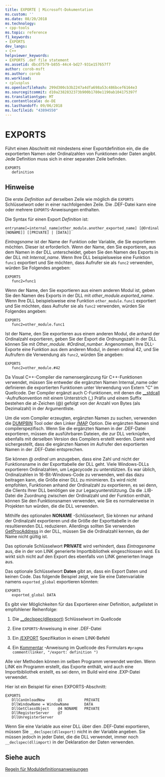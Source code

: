 ```yaml
---
title: EXPORTE | Microsoft-Dokumentation
ms.custom: ''
ms.date: 08/20/2018
ms.technology:
- cpp-tools
ms.topic: reference
f1_keywords:
- EXPORTS
dev_langs:
- C++
helpviewer_keywords:
- EXPORTS .def file statement
ms.assetid: dbcd7579-b855-44c4-bd27-931e157657f7
author: corob-msft
ms.author: corob
ms.workload:
- cplusplus
ms.openlocfilehash: 299d300cb3b2247a4dfa698a53c486bcef6164e3
ms.sourcegitcommit: d10a2382832373b900b1780e1190ab104175397f
ms.translationtype: MT
ms.contentlocale: de-DE
ms.lasthandoff: 09/06/2018
ms.locfileid: "43894550"
---
```

# <a name="exports"></a>EXPORTS

Führt einen Abschnitt mit mindestens einer Exportdefinition ein, die die exportierten Namen oder Ordinalzahlen von Funktionen oder Daten angibt. Jede Definition muss sich in einer separaten Zeile befinden.

```DEF
EXPORTS
   definition
```  

## <a name="remarks"></a>Hinweise

Die erste *Definition* auf derselben Zeile wie möglich die `EXPORTS` Schlüsselwort oder in einer nachfolgenden Zeile. Die .DEF-Datei kann eine oder mehrere `EXPORTS`-Anweisungen enthalten.

Die Syntax für einen Export *Definition* ist:

```DEF
entryname[=internal_name|other_module.another_exported_name] [@Ordinal [NONAME]] [[PRIVATE] | [DATA]]
```

*Eintragsname* ist der Name der Funktion oder Variable, die Sie exportieren möchten. Dieser ist erforderlich. Wenn der Name, den Sie exportieren, aus dem Namen in der DLL unterscheidet, geben Sie den Namen des Exports in der DLL mit *Internal_name*. Wenn Ihre DLL beispielsweise eine Funktion `func1` exportiert und Sie möchten, dass Aufrufer sie als `func2` verwenden, würden Sie Folgendes angeben:

```DEF
EXPORTS
   func2=func1
```

Wenn der Name, den Sie exportieren aus einem anderen Modul ist, geben Sie den Namen des Exports in der DLL mit *other_module.exported_name*. Wenn Ihre DLL beispielsweise eine Funktion `other_module.func1` exportiert und Sie möchten, dass Aufrufer sie als `func2` verwenden, würden Sie Folgendes angeben:

```DEF
EXPORTS
   func2=other_module.func1
```

Ist der Name, den Sie exportieren aus einem anderen Modul, die anhand der Ordinalzahl exportieren, geben Sie der Export die Ordnungszahl in der DLL können Sie mit *Other_module. #Ordinal_number*. Angenommen, Ihre DLL-Exporte eine Funktion aus dem anderen Modul, in denen ordinal 42, und Sie Aufrufern die Verwendung als `func2`, würden Sie angeben:

```DEF
EXPORTS
   func2=other_module.#42
```

Da Visual C++-Compiler die namensergänzung für C++-Funktionen verwendet, müssen Sie entweder die ergänzten Namen Internal_name oder definieren die exportierten Funktionen unter Verwendung von Extern "C" im Quellcode. Der Compiler ergänzt auch C-Funktionen, mit denen die [__stdcall](../../cpp/stdcall.md) -Aufrufkonvention mit einem Unterstrich (\_) Präfix und einem Suffix bestehen die at-Zeichen (\@) gefolgt von der Anzahl von Bytes (als Dezimalzahl) in der Argumentliste.

Um die vom Compiler erzeugten, ergänzten Namen zu suchen, verwenden die [DUMPBIN](../../build/reference/dumpbin-reference.md) Tool oder den Linker [/MAP](../../build/reference/map-generate-mapfile.md) Option. Die ergänzten Namen sind compilerspezifisch. Wenn Sie die ergänzten Namen in der .DEF-Datei exportieren, müssen die ausführbaren Dateien, die zur DLL verknüpfen, ebenfalls mit derselben Version des Compilers erstellt werden. Damit wird sichergestellt, dass die ergänzten Namen im Aufrufer den exportierten Namen in der .DEF-Datei entsprechen.

Sie können \@ *ordinal* um anzugeben, dass eine Zahl und nicht der Funktionsname in der Exporttabelle der DLL geht. Viele Windows-DLLs exportieren Ordinalzahlen, um Legacycode zu unterstützen. Es war üblich, Ordinalzahlen in 16-Bit-Windows-Code zu verwenden, weil das dazu beitragen kann, die Größe einer DLL zu minimieren. Es wird nicht empfohlen, Funktionen anhand der Ordinalzahl zu exportieren, es sei denn, die Clients Ihrer DLL benötigen sie zur Legacyunterstützung. Da die .LIB-Datei die Zuordnung zwischen der Ordinalzahl und der Funktion enthält, können Sie den Funktionsnamen verwenden, wie Sie es normalerweise in Projekten tun würden, die die DLL verwenden.

Mithilfe des optionalen **NONAME** -Schlüsselwort, Sie können nur anhand der Ordinalzahl exportieren und die Größe der Exporttabelle in der resultierenden DLL reduzieren. Allerdings sollten Sie verwenden [GetProcAddress](https://msdn.microsoft.com/library/windows/desktop/ms683212.aspx) in der DLL, müssen Sie die Ordinalzahl kennen, da der Name nicht gültig ist.

Das optionale Schlüsselwort **PRIVATE** wird verhindert, dass *Eintragsname* aus, die in der von LINK generierte Importbibliothek eingeschlossen wird. Es wirkt sich nicht auf den Export des ebenfalls von LINK generierten Image aus.

Das optionale Schlüsselwort **Daten** gibt an, dass ein Export Daten und keinen Code. Das folgende Beispiel zeigt, wie Sie eine Datenvariable namens `exported_global` exportieren könnten:

```DEF
EXPORTS
   exported_global DATA
```  

Es gibt vier Möglichkeiten für das Exportieren einer Definition, aufgelistet in empfohlener Reihenfolge:

1. Die [__declspec(dllexport)](../../cpp/dllexport-dllimport.md) Schlüsselwort im Quellcode

2. Eine `EXPORTS`-Anweisung in einer .DEF-Datei

3. Ein [/EXPORT](../../build/reference/export-exports-a-function.md) Spezifikation in einem LINK-Befehl

4. Ein [Kommentar](../../preprocessor/comment-c-cpp.md) -Anweisung im Quellcode des Formulars `#pragma comment(linker, "/export: definition ")`  

Alle vier Methoden können im selben Programm verwendet werden. Wenn LINK ein Programm erstellt, das Exporte enthält, wird auch eine Importbibliothek erstellt, es sei denn, im Build wird eine .EXP-Datei verwendet.

Hier ist ein Beispiel für einen EXPORTS-Abschnitt:

```DEF
EXPORTS
   DllCanUnloadNow      @1          PRIVATE
   DllWindowName = WindowName       DATA
   DllGetClassObject    @4 NONAME   PRIVATE
   DllRegisterServer    @7
   DllUnregisterServer
```  

Wenn Sie eine Variable aus einer DLL über dien .DEF-Datei exportieren, müssen Sie `__declspec(dllexport)` nicht in der Variable angeben. Sie müssen jedoch in jeder Datei, die die DLL verwendet, immer noch `__declspec(dllimport)` in der Deklaration der Daten verwenden.

## <a name="see-also"></a>Siehe auch

[Regeln für Moduldefinitionsanweisungen](../../build/reference/rules-for-module-definition-statements.md)
